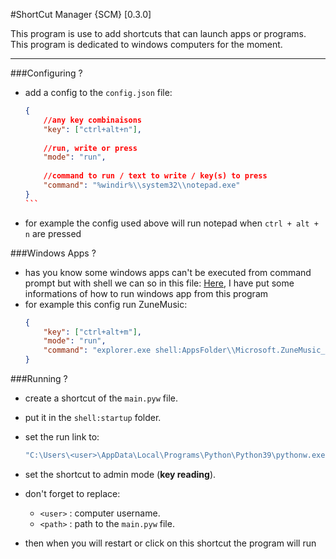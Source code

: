 #ShortCut Manager {SCM} [0.3.0]

This program is use to add shortcuts that can launch apps or programs.
This program is dedicated to windows computers for the moment.

------


###Configuring ?

- add a config to the `config.json` file:
	````json
	{
		//any key combinaisons
		"key": ["ctrl+alt+n"],
		
		//run, write or press
		"mode": "run",
		
		//command to run / text to write / key(s) to press
		"command": "%windir%\\system32\\notepad.exe"
	}
	```
- for example the config used above will run notepad when `ctrl + alt + n` are pressed


###Windows Apps ?

- has you know some windows apps can't be executed from command prompt but with shell we can so in this file: [Here](./get_winapp_startcode.txt), I have put some informations of how to run windows app from this program
- for example this config run ZuneMusic:
	```json
	{
		"key": ["ctrl+alt+m"],
		"mode": "run",
		"command": "explorer.exe shell:AppsFolder\\Microsoft.ZuneMusic_8wekyb3d8bbwe!Microsoft.ZuneMusic"
	}
	```

###Running ?

- create a shortcut of the `main.pyw` file.
- put it in the `shell:startup` folder.

- set the run link to:
	```cmd
	"C:\Users\<user>\AppData\Local\Programs\Python\Python39\pythonw.exe" "C:\Users\<user>\<path>\main.pyw"
	```
- set the shortcut to admin mode (**key reading**).
- don't forget to replace:
	* `<user>` : computer username.
	* `<path>` : path to the `main.pyw` file.
- then when you will restart or click on this shortcut the program will run
